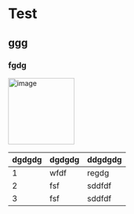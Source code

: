 # Test
## ggg
### fgdg


<img width="135" alt="image" src="https://github.com/scholokov/Test/assets/22824947/c92b05b8-450e-49b8-b6ef-bd5a368e1fcb">

| dgdgdg | dgdgdg | ddgdgdg
| ---    | ---    | ---
| 1      | wfdf   | regdg
| 2      | fsf    | sddfdf
| 3      | fsf    | sddfdf
